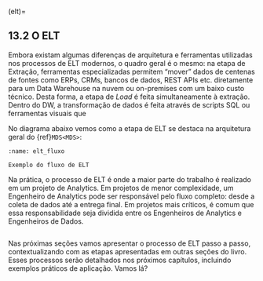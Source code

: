 (elt)=
## 13.2 O ELT

Embora existam algumas diferenças de arquitetura e ferramentas utilizadas nos processos de ELT modernos, o quadro geral é o mesmo: na etapa de Extração, ferramentas especializadas permitem “mover” dados de centenas de fontes como ERPs, CRMs, bancos de dados, REST APIs etc. diretamente para um Data Warehouse na nuvem ou on-premises com um baixo custo técnico. Desta forma, a etapa de *Load* é feita simultaneamente à extração. Dentro do DW, a transformação de dados é feita através de scripts SQL ou ferramentas visuais que 

No diagrama abaixo vemos como a etapa de ELT se destaca na arquitetura geral do {ref}`MDS<MDS>`:


```{figure} ../../../assets/img/elt_fluxo.png
:name: elt_fluxo

Exemplo do fluxo de ELT
```

Na prática, o processo de ELT é onde a maior parte do trabalho é realizado em um projeto de Analytics. Em projetos de menor complexidade, um Engenheiro de Analytics pode ser responsável pelo fluxo completo: desde a coleta de dados até a entrega final. Em projetos mais críticos, é comum que essa responsabilidade seja dividida entre os Engenheiros de Analytics e Engenheiros de Dados.

```{admonition} Pense no ELT como um processo contínuo, sem um fim claro. Os requisitos de analytics são mutáveis, variam com a necessidade do negócio!
```

Nas próximas seções vamos apresentar o processo de ELT passo a passo, contextualizando com as etapas apresentadas em outras seções do livro. Esses processos serão detalhados nos próximos capítulos, incluindo exemplos práticos de aplicação. Vamos lá?
